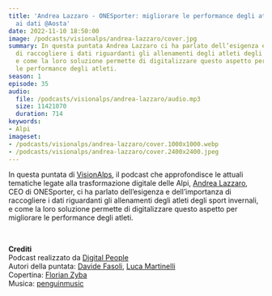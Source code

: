 ```yaml
---
title: 'Andrea Lazzaro - ONESporter: migliorare le performance degli atleti grazie
  ai dati @Aosta'
date: 2022-11-10 18:50:00
image: /podcasts/visionalps/andrea-lazzaro/cover.jpg
summary: In questa puntata Andrea Lazzaro ci ha parlato dell’esigenza e dell’importanza
  di raccogliere i dati riguardanti gli allenamenti degli atleti degli sport invernali,
  e come la loro soluzione permette di digitalizzare questo aspetto per migliorare
  le performance degli atleti.
season: 1
episode: 35
audio:
  file: /podcasts/visionalps/andrea-lazzaro/audio.mp3
  size: 11421070
  duration: 714
keywords:
- Alpi
imageset:
- /podcasts/visionalps/andrea-lazzaro/cover.1000x1000.webp
- /podcasts/visionalps/andrea-lazzaro/cover.2400x2400.jpeg
---
```


In questa puntata di [VisionAlps](https://www.visionalps.com/), il podcast che approfondisce le attuali tematiche legate alla trasformazione digitale delle Alpi, [Andrea Lazzaro](https://www.linkedin.com/in/andrealazzaro92/), CEO di ONESporter, ci ha parlato dell’esigenza e dell’importanza di raccogliere i dati riguardanti gli allenamenti degli atleti degli sport invernali, e come la loro soluzione permette di digitalizzare questo aspetto per migliorare le performance degli atleti.

<br>

**Crediti**<br>
Podcast realizzato da [Digital People](https://w3id.org/digitalpeople)<br>
Autori della puntata: [Davide Fasoli](https://www.linkedin.com/in/davide-fasoli-2b3246179/), [Luca Martinelli](https://www.linkedin.com/in/luca-martinelli/)<br>
Copertina: [Florian Zyba](https://www.linkedin.com/in/florian-zyba/)<br>
Musica: [penguinmusic](https://pixabay.com/users/penguinmusic-24940186/)